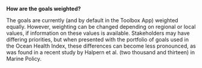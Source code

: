 **How are the goals weighted?**The goals are currently (and by default in the Toolbox App) weighted equally. However, weighting can be changed depending on regional or local values, if information on these values is available. Stakeholders may have differing priorities, but when presented with the portfolio of goals used in the Ocean Health Index, these differences can become less pronounced, as was found in a recent study by Halpern et al. (two thousand and thirteen) in Marine Policy.
